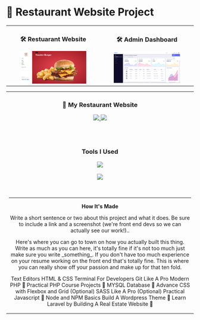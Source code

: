 # 🚀 Restaurant Website Project
<!-- PROJECT IMAGES -->
<div align="center">
<!-- MAIN WEBSITE IMAGE -->
	<table>
		<tr>
			<td width="50%">
        <h3 align="center">🛠️ Restuarant Website</h3>
				<div align="center">  
					<a href='#' target="_blank">
						<img src="public/img/rooster-burger.png" alt="restaurant webssite" width="75%" height="100%" />
					</a>
				</div>
			</td>  
			<td width="50%">
				<h3 align="center">🛠️ Admin Dashboard </h3>
				<div align="center" >  
					<a href='#' target="_blank">
						<img src="public/img/dashboard.png" alt="admin-dashboard" width="75%" height="100%" />
					</a>
				</div>
      </td>
    </tr>
  </table>
  <table>
    <tr>
      <td width="100%">
        <h3 align="center">🚀 My Restaurant Website</h3>
        <div align="center">
          <p>
            <a href="https://github.com/rayanthoney/codingphase-laravel-restaurant" target="_blank">
              <img src="https://img.shields.io/badge/Repo-lightgrey?style=plastic&logo=github"/>
            </a>  
            <a href="--GOES TO LIVE URL--" target="_blank">
              <img src="https://img.shields.io/badge/Live-lightgrey?style=plastic&color=0892d0"/>
            </a>
          </p>
        </div>
        <br>
        <br>
        <div align="center">
        <h3 align="center">Tools I Used</h3>
          <p>
            <a href="https://laravel.com" target="_blank"><img src="https://raw.githubusercontent.com/laravel/art/master/logo-lockup/5%20SVG/2%20CMYK/1%20Full%20Color/laravel-logolockup-cmyk-red.svg" width="200">
            </a>
          </p>
          <p>
            <a href="https://skillicons.dev">
              <img src="https://skillicons.dev/icons?i=html,css,js,nodejs,mongodb,express,php,sass,netlify,mysql,bootstrap" />
            </a>
          </p>
        </div>
        <br>
        <hr>
        <div align="center">
          <p><strong>How It's Made</strong></p>
          <p>Write a short sentence or two about this project and what it does. Be sure to include a link and a screenshot (we're front end devs so we can actually see our work!)..
          </p>
          <p> Here's where you can go to town on how you actually built this thing. Write as much as you can here, it's totally fine if it's not too much just make sure you write _something_. If you don't have too much experience on your resume working on the front end that's totally fine. This is where you can really show off your passion and make up for that ten fold.
          </p>
          <p>
            Text Editors 
            HTML & CSS
            Terminal For Developers
            Git Like A Pro
            Modern PHP 💎
            Practical PHP Course Projects 💎
            MYSQL Database 💎
            Advance CSS with Flexbox and Grid (Optional)
            SASS Like A Pro (Optional)
            Practical Javascript 💎
            Node and NPM Basics
            Build A Wordpress Theme 💎
            Learn Laravel by Building A Real Estate Website 💎
          </p>
        </div>
      </td>
    </tr>
  </table>
</div>
